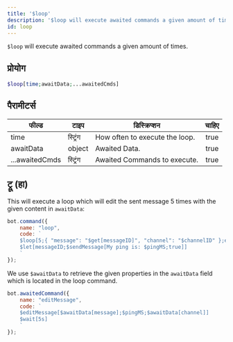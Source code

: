 ```yaml
---
title: '$loop'
description: '$loop will execute awaited commands a given amount of times.'
id: loop
---
```


`$loop` will execute awaited commands a given amount of times.

## प्रोयोग

```php
$loop[time;awaitData;...awaitedCmds]
```

## पैरामीटर्स

| फील्ड          | टाइप     | डिस्क्रिप्शन                   | चाहिए |
| -------------- | -------- | ------------------------------ |:-----:|
| time           | स्ट्रिंग | How often to execute the loop. | true  |
| awaitData      | object   | Awaited Data.                  | true  |
| ...awaitedCmds | स्ट्रिंग | Awaited Commands to execute.   | true  |

## ट्रू (हा)

This will execute a loop which will edit the sent message 5 times with the given content in `awaitData`:

```javascript
bot.command({
    name: "loop",
    code: `
    $loop[5;{ "message": "$get[messageID]", "channel": "$channelID" };editMessage]
    $let[messageID;$sendMessage[My ping is: $pingMS;true]]
    `
});
```

We use `$awaitData` to retrieve the given properties in the `awaitData` field which is located in the loop command.

```javascript
bot.awaitedCommand({
    name: "editMessage",
    code: `
    $editMessage[$awaitData[message];$pingMS;$awaitData[channel]]
    $wait[5s]
    `
});
```